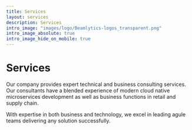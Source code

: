 ```yaml
---
title: Services 
layout: services
description: Services
intro_image: "images/logo/Beamlytics-logos_transparent.png"
intro_image_absolute: true
intro_image_hide_on_mobile: true
---
```


# Services

Our company provides expert technical and business consulting services. Our consultants have a blended experience of modern cloud native microservices development as well as business functions in retail and supply chain. 

With expertise in both business and technology, we excel in leading agule teams delivering any solution successfully.